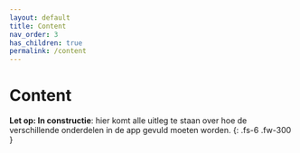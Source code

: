```yaml
---
layout: default
title: Content
nav_order: 3
has_children: true
permalink: /content
---
```


# Content
 
**Let op: In constructie**: hier komt alle uitleg te staan over hoe de verschillende onderdelen in de app gevuld moeten worden.
{: .fs-6 .fw-300 }
